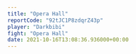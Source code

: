 ```yaml
---
title: "Opera Hall"
reportCode: "92tJC1P8zdqrZ43p"
player: "Darkbibi"
fight: "Opera Hall"
date: 2021-10-16T13:08:36.936000+00:00
---
```

